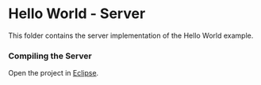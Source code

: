 # Hello World - Server

This folder contains the server implementation of the Hello World example. 

### Compiling the Server
Open the project in [Eclipse](https://www.eclipse.org).
